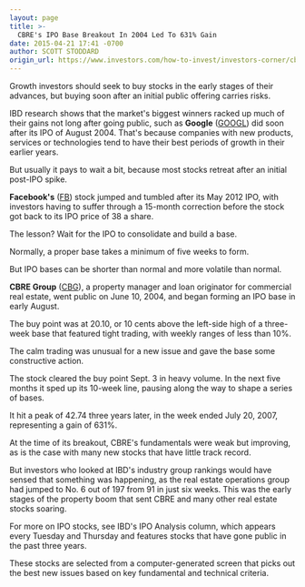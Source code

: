 ```yaml
---
layout: page
title: >-
  CBRE's IPO Base Breakout In 2004 Led To 631% Gain
date: 2015-04-21 17:41 -0700
author: SCOTT STODDARD
origin_url: https://www.investors.com/how-to-invest/investors-corner/cbre-an-example-of-a-top-ipo-stock
---
```





Growth investors should seek to buy stocks in the early stages of their advances, but buying soon after an initial public offering carries risks.


IBD research shows that the market's biggest winners racked up much of their gains not long after going public, such as **Google** ([GOOGL](https://research.investors.com/quote.aspx?symbol=GOOGL)) did soon after its IPO of August 2004. That's because companies with new products, services or technologies tend to have their best periods of growth in their earlier years.


But usually it pays to wait a bit, because most stocks retreat after an initial post-IPO spike. 


**Facebook's** ([FB](https://research.investors.com/quote.aspx?symbol=FB)) stock jumped and tumbled after its May 2012 IPO, with investors having to suffer through a 15-month correction before the stock got back to its IPO price of 38 a share.


The lesson? Wait for the IPO to consolidate and build a base.


Normally, a proper base takes a minimum of five weeks to form.


But IPO bases can be shorter than normal and more volatile than normal.


**CBRE Group** ([CBG](https://research.investors.com/quote.aspx?symbol=CBG)), a property manager and loan originator for commercial real estate, went public on June 10, 2004, and began forming an IPO base in early August.


The buy point was at 20.10, or 10 cents above the left-side high of a three-week base that featured tight trading, with weekly ranges of less than 10%.


The calm trading was unusual for a new issue and gave the base some constructive action.


The stock cleared the buy point Sept. 3 in heavy volume. In the next five months it sped up its 10-week line, pausing along the way to shape a series of bases.


It hit a peak of 42.74 three years later, in the week ended July 20, 2007, representing a gain of 631%.


At the time of its breakout, CBRE's fundamentals were weak but improving, as is the case with many new stocks that have little track record.


But investors who looked at IBD's industry group rankings would have sensed that something was happening, as the real estate operations group had jumped to No. 6 out of 197 from 91 in just six weeks. This was the early stages of the property boom that sent CBRE and many other real estate stocks soaring.


For more on IPO stocks, see IBD's IPO Analysis column, which appears every Tuesday and Thursday and features stocks that have gone public in the past three years.


These stocks are selected from a computer-generated screen that picks out the best new issues based on key fundamental and technical criteria.




